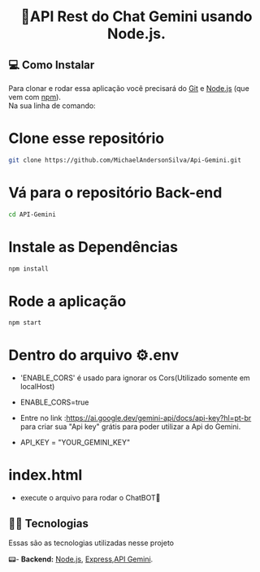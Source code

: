 <h1 align="center"> 
	🔐API Rest do Chat Gemini usando Node.js.
</h1>

## 💻 Como Instalar

Para clonar e rodar essa aplicação você precisará do [Git](https://git-scm.com) e [Node.js](https://nodejs.org/en/download/) (que vem com [npm](http://npmjs.com)). 
<br>
Na sua linha de comando:


# Clone esse repositório
```bash
git clone https://github.com/MichaelAndersonSilva/Api-Gemini.git
```

# Vá para o repositório Back-end
```bash
cd API-Gemini
```

# Instale as Dependências
```bash
npm install
```

# Rode a aplicação
```bash
npm start
```

# Dentro do arquivo ⚙️.env
- 'ENABLE_CORS' é usado para ignorar os Cors(Utilizado somente em localHost)
- ENABLE_CORS=true

- Entre no link :https://ai.google.dev/gemini-api/docs/api-key?hl=pt-br para criar sua "Api key" grátis para poder utilizar a Api do Gemini.
- API_KEY = "YOUR_GEMINI_KEY"

# index.html
- execute o arquivo para rodar o ChatBOT🤖

## 👨‍💻 Tecnologias

Essas são as tecnologias utilizadas nesse projeto

📟- **Backend:**
[Node.js](https://nodejs.org/en/), [Express](https://expressjs.com/pt-br/),[API Gemini](https://ai.google.dev/gemini-api/docs/api-key?hl=pt-br).